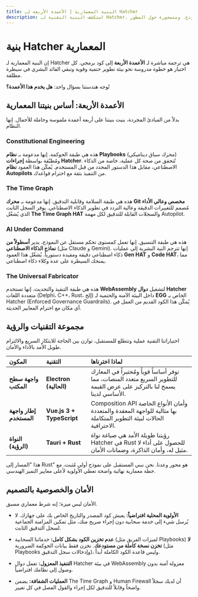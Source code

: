 ```yaml
---
title: البنية المعمارية | الأعمدة الأربعة لـ Hatcher
description: استكشف البنية التقنية لـ Hatcher، وهي تنفيذ مباشر لأعمدتنا الأربعة. تعلم كيف قمنا ببناء بيئة تطوير متكاملة حتمية، مستقلة عن النموذج، ومتمحورة حول المطور.
---
```


# بنية Hatcher المعمارية

إن البنية المعمارية لـ Hatcher هي ترجمة مباشرة لـ **الأعمدة الأربعة** إلى كود برمجي. كل اختيار هو خطوة مدروسة نحو بيئة تطوير حتمية وقوية وتبقي القائد البشري في سيطرة مطلقة.

تُوجه هندستنا بسؤال واحد: **هل يخدم هذا الأعمدة؟**

## الأعمدة الأربعة: أساس بنيتنا المعمارية

بدلاً من المبادئ المجردة، بنيت بنيتنا على أربعة أعمدة ملموسة وحاملة للأحمال. إنها النظام.

### <DocIcon type="constitutional" inline /> Constitutional Engineering

هذه هي طبقة الحوكمة. إنها مدعومة بـ **نظام Playbooks** (محرك سياق ديناميكي) ومُطبّقة بواسطة **إجراءات Hatcher**. تُتحقق من صحة كل عملية، خاصة من الذكاء الاصطناعي، مقابل هذا الدستور المحدد من قبل المستخدم. يُمكّن هذا العمود **نظام Autopilots** من التنفيذ بثقة مع احترام قواعدك.

### <DocIcon type="time-graph" inline /> The Time Graph

هذه هي طبقة السلامة وقابلية التدقيق. إنها مدعومة بـ **محرك Git مخصص وعالي الأداء** مُصمم للتغييرات الدقيقة وعالية التردد في تطوير الذكاء الاصطناعي. يوفر السجل الثابت الذي يُشغّل **The Time Graph HAT** والسجلات القابلة للتدقيق لكل مهمة Autopilot.

### <DocIcon type="ai-command" inline /> AI Under Command

هذه هي طبقة التنسيق. إنها تعمل كمستوى تحكم مستقل عن النموذج، يدير **أسطولاً من نماذج الذكاء الاصطناعي** (مثل Claude و Gemini). إنها تترجم النية البشرية إلى عمليات ذكاء اصطناعي دقيقة ومقيدة دستورياً. يُشغّل هذا العمود **Gen HAT** و **Code HAT**، مما يمنحك السيطرة على عدة وكلاء ذكاء اصطناعي.

### <DocIcon type="universal-fabricator" inline /> The Universal Fabricator

هذه هي طبقة التنفيذ والتحديث. إنها تستخدم **WebAssembly** لتشغيل **دوال Hatcher** متعددة اللغات (Delphi، C++، Rust، إلخ) داخل البيئة الآمنة والحتمية لـ **EGG** الخاص بـ Hatcher (Enforced Governance Guardrails). يُمكّن هذا الكود القديم من العمل في أي مكان مع احترام المعايير الحديثة.

## مجموعة التقنيات والرؤية

اختياراتنا التقنية عملية وتتطلع للمستقبل، توازن بين الحاجة للابتكار السريع والالتزام طويل الأمد بالأداء والأمان.

| المكون | التقنية | لماذا اخترناها |
| :---------------- | :------------------------ | :------------------------------------------------------------------------------------------------------------------------------------- |
| **واجهة سطح المكتب** | **Electron (الحالية)** | توفر أساساً قوياً ومُختبراً في المعارك للتطوير السريع متعدد المنصات، مما يسمح لنا بالتركيز على عرض القيمة الأساسي لدينا. |
| **إطار واجهة المستخدم** | **Vue.js 3 + TypeScript** | Composition API وأمان الأنواع الخاصة بها مثالية للواجهة المعقدة والمتعددة الحالات لبيئة التطوير المتكاملة الاحترافية. |
| **النواة (الرؤية)** | **Tauri + Rust** | رؤيتنا طويلة الأمد هي صياغة نواة Hatcher في Rust للحصول على أداء لا مثيل له، وأمان الذاكرة، وضمانات الأمان. |

هذا "المسار إلى Rust" هو محور وعدنا. نحن نبني المستقبل على نموذج أولي مُثبت، مع خطة معمارية نهائية واضحة تعطي الأولوية لأعلى معايير التميز الهندسي.

## الأمان والخصوصية بالتصميم

الأمان ليس ميزة؛ إنه شرط معماري مسبق.

- **الأولوية المحلية افتراضياً:** يعيش كود المصدر والتاريخ الخاص بك على جهازك. لا يُرسل شيء إلى خدمة سحابية دون إجراء صريح منك، مثل تمكين المزامنة الجماعية لسجل التدقيق الثابت.

- **عدم تخزين الكود بشكل كامل:** خدماتنا السحابية (لميزات الفريق مثل Playbooks) **لا تخزن نسخة كاملة من مستودعك**. نخزن فقط بيانات الحوكمة الضرورية (مثل Playbooks وإدخالات سجل التدقيق)، وليس قاعدة الكود الكاملة أبداً.

- **التنفيذ المعزول:** تعمل دوال Hatcher في بيئة WebAssembly معزولة آمنة بدون وصول إلى نظامك افتراضياً.

- **العمليات الشفافة:** يضمن The Time Graph و Human Firewall أن لديك سجلاً واضحاً وقابلاً للتدقيق لكل إجراء والقول الفصل في كل تغيير.

<PageCTA
  title="جاهز للتعمق أكثر؟"
  subtitle="استكشف كيف تُمكّن بنيتنا الجيل القادم من التطوير بمساعدة الذكاء الاصطناعي"
  buttonText="اقرأ الفلسفة"
  buttonLink="/ar/philosophy"
  buttonStyle="secondary"
  footer="مبني مع الأمان والخصوصية وسيطرة المطور في جوهره"
/>
